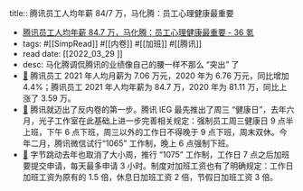 title:: 腾讯员工人均年薪 84/7 万，马化腾：员工心理健康最重要

- [腾讯员工人均年薪 84.7 万，马化腾：员工心理健康最重要 - 36 氪](https://www.36kr.com/p/1673870775558150)
- tags: #[[SimpRead]] #[[内卷]] #[[加班]] #[[腾讯]]
- read date: [[2022_03_29  ]]
- desc: 马化腾调侃腾讯的业绩像自己的腰一样不那么 “突出” 了
- [📌](<http://localhost:7026/pdf/腾讯员工人均年薪 84.7 万，马化腾：员工心理健康最重要 - 36 氪#id=1648555532848>)  腾讯员工 2021 年人均月薪为 7.06 万元，2020 年为 6.76 万元，同比增加 4.4%；腾讯员工 2021 年人均年薪为 84.7 万，2020 年为 81.11 万，同比上涨了 3.59 万。
- [📌](<http://localhost:7026/pdf/腾讯员工人均年薪 84.7 万，马化腾：员工心理健康最重要 - 36 氪#id=1648555662414>)  腾讯就迈出了反内卷的第一步。腾讯 IEG 最先推出了周三 “健康日”，去年六月，光子工作室在此基础上进一步完善相关规定：强制员工周三健康日 9 点半上班，下午 6 点下班，周三以外的工作日不得晚于 9 点下班，周末双休。今年二月，腾讯微信试行“1065” 工作制，晚上 6 点强制下班。
- [📌](<http://localhost:7026/pdf/腾讯员工人均年薪 84.7 万，马化腾：员工心理健康最重要 - 36 氪#id=1648555696935>)  字节跳动去年也取消了大小周，推行 “1075” 工作制，工作日 7 点之后加班要提交申请，每天最多申请 3 小时。制度对加班工资也有了明确规定：工作日加班工资为原有的 1.5 倍，休息日加班工资 2 倍，节假日加班工资 3 倍。